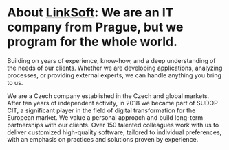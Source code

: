 # About [LinkSoft]((https://www.linksoft.eu/)): We are an IT company from Prague, but we program for the whole world.
Building on years of experience, know-how, and a deep understanding of the needs of our clients. Whether we are developing applications, analyzing processes, or providing external experts, we can handle anything you bring to us.

We are a Czech company established in the Czech and global markets. After ten years of independent activity, in 2018 we became part of SUDOP CIT, a significant player in the field of digital transformation for the European market. We value a personal approach and build long-term partnerships with our clients. Over 150 talented colleagues work with us to deliver customized high-quality software, tailored to individual preferences, with an emphasis on practices and solutions proven by experience.